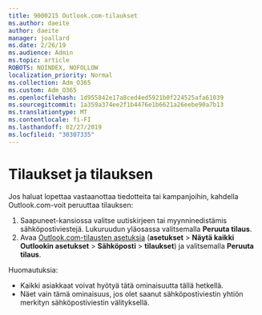 ```yaml
---
title: 9000215 Outlook.com-tilaukset
ms.author: daeite
author: daeite
manager: joallard
ms.date: 2/26/19
ms.audience: Admin
ms.topic: article
ROBOTS: NOINDEX, NOFOLLOW
localization_priority: Normal
ms.collection: Adm_O365
ms.custom: Adm_O365
ms.openlocfilehash: 1d955842e17a8ced4ed5921b0f224525afa61039
ms.sourcegitcommit: 1a359a374ee2f1b4476e1b6621a26eebe90a7b13
ms.translationtype: MT
ms.contentlocale: fi-FI
ms.lasthandoff: 02/27/2019
ms.locfileid: "30307335"
---
```

# <a name="subscriptions-and-unsubscribing"></a>Tilaukset ja tilauksen

Jos haluat lopettaa vastaanottaa tiedotteita tai kampanjoihin, kahdella Outlook.com-voit peruuttaa tilauksen:

1. Saapuneet-kansiossa valitse uutiskirjeen tai myynninedistämis sähköpostiviestejä. Lukuruudun yläosassa valitsemalla **Peruuta tilaus**.
2. Avaa [Outlook.com-tilausten asetuksia](https://outlook.live.com/mail/options/mail/brandsSubscriptions) (**asetukset** > **Näytä kaikki Outlookin asetukset** > **Sähköposti** > **tilaukset**) ja valitsemalla **Peruuta tilaus**.

Huomautuksia:

- Kaikki asiakkaat voivat hyötyä tätä ominaisuutta tällä hetkellä.
- Näet vain tämä ominaisuus, jos olet saanut sähköpostiviestin yhtiön merkityn sähköpostiviestin välityksellä.